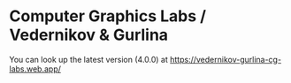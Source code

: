 # Сomputer Graphics Labs / Vedernikov & Gurlina

You can look up the latest version (4.0.0) at https://vedernikov-gurlina-cg-labs.web.app/
